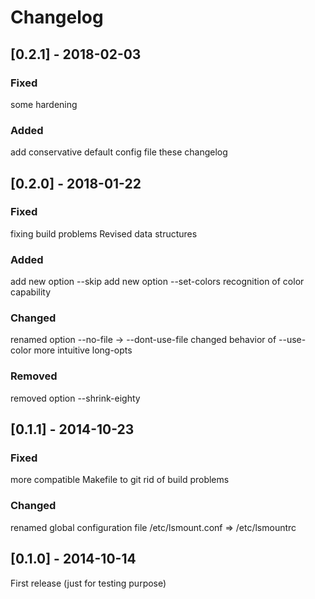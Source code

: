 # Changelog

## [0.2.1] - 2018-02-03
### Fixed
some hardening
### Added
add conservative default config file
these changelog

## [0.2.0] - 2018-01-22
### Fixed
fixing build problems
Revised data structures

### Added
add new option --skip
add new option --set-colors
recognition of color capability

### Changed
renamed option --no-file -> --dont-use-file
changed behavior of --use-color
more intuitive long-opts

### Removed
removed option --shrink-eighty

## [0.1.1] - 2014-10-23
### Fixed
more compatible Makefile to git rid of build problems

### Changed
renamed global configuration file /etc/lsmount.conf => /etc/lsmountrc

## [0.1.0] - 2014-10-14
First release (just for testing purpose)


